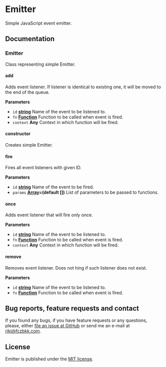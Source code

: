 # Emitter

Simple JavaScript event emitter.

## Documentation

### Emitter

Class representing simple Emitter.

#### add

Adds event listener. If listener is identical to existing one, it will be moved to the end of the queue.

**Parameters**

-   `id` **[string](https://developer.mozilla.org/en-US/docs/Web/JavaScript/Reference/Global_Objects/String)** Name of the event to be listened to.
-   `fn` **[Function](https://developer.mozilla.org/en-US/docs/Web/JavaScript/Reference/Statements/function)** Function to be called when event is fired.
-   `context` **Any** Context in which function will be fired.

#### constructor

Creates simple Emitter.

#### fire

Fires all event listeners with given ID.

**Parameters**

-   `id` **[string](https://developer.mozilla.org/en-US/docs/Web/JavaScript/Reference/Global_Objects/String)** Name of the event to be fired.
-   `params` **[Array](https://developer.mozilla.org/en-US/docs/Web/JavaScript/Reference/Global_Objects/Array)=(default \[])** List of parameters to be passed to functions.

#### once

Adds event listener that will fire only once.

**Parameters**

-   `id` **[string](https://developer.mozilla.org/en-US/docs/Web/JavaScript/Reference/Global_Objects/String)** Name of the event to be listened to.
-   `fn` **[Function](https://developer.mozilla.org/en-US/docs/Web/JavaScript/Reference/Statements/function)** Function to be called when event is fired.
-   `context` **Any** Context in which function will be fired.

#### remove

Removes event listener. Does not hing if such listener does not exist.

**Parameters**

-   `id` **[string](https://developer.mozilla.org/en-US/docs/Web/JavaScript/Reference/Global_Objects/String)** Name of the event to be listened to.
-   `fn` **[Function](https://developer.mozilla.org/en-US/docs/Web/JavaScript/Reference/Statements/function)** Function to be called when event is fired.

## Bug reports, feature requests and contact

If you found any bugs, if you have feature requests or any questions, please, either [file an issue at GitHub](https://github.com/fczbkk/emitter/issues) or send me an e-mail at <a href="mailto:riki@fczbkk.com">riki@fczbkk.com</a>.

## License

Emitter is published under the [MIT license](https://github.com/fczbkk/emitter/blob/master/LICENSE).
